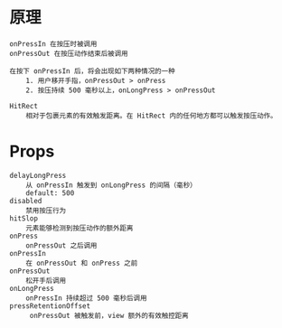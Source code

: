# 原理

    onPressIn 在按压时被调用
    onPressOut 在按压动作结束后被调用

    在按下 onPressIn 后，将会出现如下两种情况的一种
        1. 用户移开手指，onPressOut > onPress
        2. 按压持续 500 毫秒以上，onLongPress > onPressOut

    HitRect
        相对于包裹元素的有效触发距离。在 HitRect 内的任何地方都可以触发按压动作。

# Props

    delayLongPress
        从 onPressIn 触发到 onLongPress 的间隔（毫秒）
        default: 500
    disabled
        禁用按压行为
    hitSlop
        元素能够检测到按压动作的额外距离
    onPress
        onPressOut 之后调用
    onPressIn
        在 onPressOut 和 onPress 之前
    onPressOut
        松开手后调用
    onLongPress
        onPressIn 持续超过 500 毫秒后调用
    pressRetentionOffset
         onPressOut 被触发前，view 额外的有效触控距离
